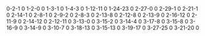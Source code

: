 0-2-1 0
1-2-0 0
1-3-1 0
1-4-3 0
1-12-11 0
1-24-23 0
2-27-0 0 
2-29-1 0
2-21-1 0
2-14-1 0
2-8-1   0
2-9-2   0
2-8-3   0
2-13-8 0
2-12-8 0
2-13-9  0
2-16-12 0
2-11-9  0
2-14-12 0
2-12-11 0
3-13-0  0
3-15-2  0
3-14-4  0
3-17-8  0
3-15-8  0
3-16-9  0
3-14-9  0
3-10-7  0
3-18-13 0
3-15-13 0
3-19-17 0
3-27-25 0
3-21-20 0
